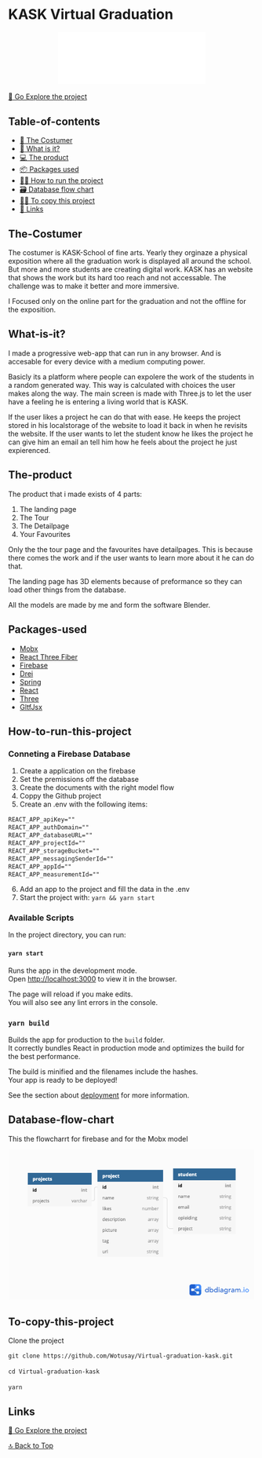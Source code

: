 # KASK Virtual Graduation

<p align="center">
  <img src="./public/assets/images/Logo.png" alt="logo" width="300"/>
</p>

[🔗 Go Explore the project ](https://relaxed-babbage-d98010.netlify.app/)

## Table-of-contents 
- [👨 The Costumer](#The-Costumer)
- [🔎 What is it?](#What-is-it?)
- [💻 The product](#The-product)
- [📦 Packages used](#Packages-used)
- [👨‍💻 How to run the project](#How-to-run-this-project)
- [🗃️ Database flow chart](#Database-flow-chart)
- [👨‍💻 To copy this project ](#To-copy-this-project)
- [🔗 Links](#Links)


## The-Costumer
The costumer is KASK-School of fine arts. Yearly they orginaze a physical exposition where all the graduation work is displayed all around the school. But more and more students are creating digital work. KASK has an website that shows the work but its hard too reach and not accessable. The challenge was to make it better and more immersive. 

I Focused only on the online part for the graduation and not the offline for the exposition.

## What-is-it?
I made a progressive web-app that can run in any browser. And is accesable for every device with a medium computing power. 

Basicly its a platform where people can expolere the work of the students in a random generated way. This way is calculated with choices the user makes along the way. The main screen is made with Three.js to let the user have a feeling he is entering a living world that is KASK. 

If the user likes a project he can do that with ease. He keeps the project stored in his localstorage of the website to load it back in when he revisits the website. If the user wants to let the student know he likes the project he can give him an email an tell him how he feels about the project he just expierenced.

## The-product
The product that i made exists of 4 parts: 
1. The landing page
2. The Tour
3. The Detailpage
4. Your Favourites 

Only the the tour page and the favourites have detailpages. This is because there comes the work and if the user wants to learn more about it he can do that.

The landing page has 3D elements because of preformance so they can load other things from the database.

All the models are made by me and form the software Blender.

## Packages-used
- [Mobx](https://mobx.js.org/README.html)
- [React Three Fiber](https://github.com/pmndrs/react-three-fiber)
- [Firebase](https://react-firebase-js.com/)
- [Drei](https://github.com/pmndrs/drei)
- [Spring](https://www.react-spring.io/)
- [React](https://reactjs.org/)
- [Three](https://threejs.org/)
- [GltfJsx](https://github.com/pmndrs/gltfjsx)

## How-to-run-this-project

### Conneting a Firebase Database

1. Create a application on the firebase
2. Set the premissions off the database
3. Create the documents with the right model flow
4. Coppy the Github project
5. Create an .env with the following items:
 ```
REACT_APP_apiKey=""
REACT_APP_authDomain=""
REACT_APP_databaseURL=""
REACT_APP_projectId="" 
REACT_APP_storageBucket=""
REACT_APP_messagingSenderId=""
REACT_APP_appId=""
REACT_APP_measurementId=""
```
6. Add an app to the project and fill the data in the .env
7. Start the project with: `yarn && yarn start`


### Available Scripts
In the project directory, you can run:

#### `yarn start`

Runs the app in the development mode.\
Open [http://localhost:3000](http://localhost:3000) to view it in the browser.

The page will reload if you make edits.\
You will also see any lint errors in the console.

### `yarn build`

Builds the app for production to the `build` folder.\
It correctly bundles React in production mode and optimizes the build for the best performance.

The build is minified and the filenames include the hashes.\
Your app is ready to be deployed!

See the section about [deployment](https://facebook.github.io/create-react-app/docs/deployment) for more information.

## Database-flow-chart
This the flowcharrt for firebase and for the Mobx model
<p align="center">
  <img src="./public/assets/images/database.png" alt="database" width="500"/>
</p>

## To-copy-this-project

Clone the project

```
git clone https://github.com/Wotusay/Virtual-graduation-kask.git

cd Virtual-graduation-kask

yarn 
```

## Links

[🔗 Go Explore the project ](https://relaxed-babbage-d98010.netlify.app/)

[🔝 Back to Top](#Table-of-contents)